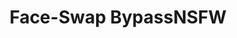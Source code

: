 ---
title: Face-Swap BypassNSFW
emoji: 👍
colorFrom: purple
colorTo: gray
sdk: gradio
sdk_version: 3.35.2
app_file: app.py
pinned: false
license: apache-2.0
---